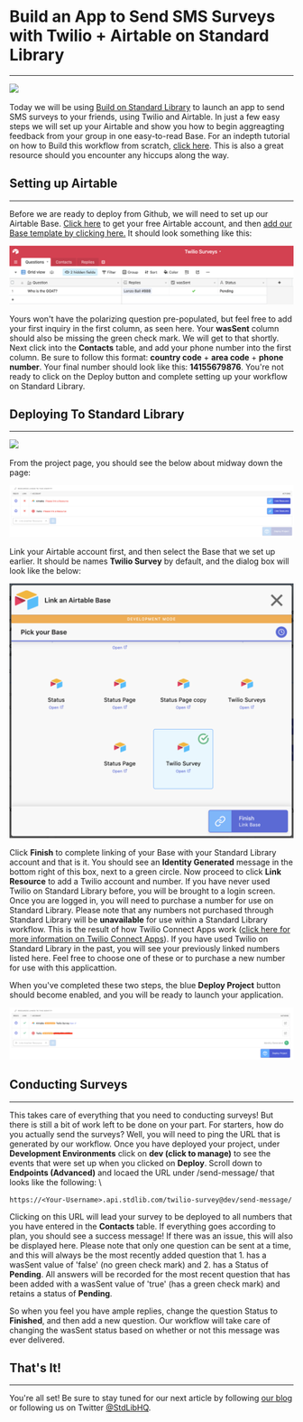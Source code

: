 # Build an App to Send SMS Surveys with Twilio + Airtable on Standard Library
---
[<img src="https://deploy.stdlib.com/static/images/deploy.svg" width="192">](https://deploy.stdlib.com/)

Today we will be using [Build on Standard Library](https://build.stdlib.com) to launch an app to send SMS surveys to your friends, using Twilio and Airtable. In just a few easy steps we will set up your Airtable and show you how to begin aggreagting feedback from your group in one easy-to-read Base. For an indepth tutorial on how to Build this workflow from scratch, [click here](https://medium.com/@brimm_reaper/build-an-app-to-send-sms-surveys-with-twilio-airtable-on-standard-library-ef5be1cd4f0b). This is also a great resource should you encounter any hiccups along the way.

## Setting up Airtable
---
Before we are ready to deploy from Github, we will need to set up our Airtable Base. [Click here](https://www.airtable.com) to get your free Airtable account, and then [add our Base template by clicking here.](https://airtable.com/addBaseFromShare/shrf3W1JpexdDzfio) It should look something like this:

![setup page](/readme/images/setup.png)

Yours won't have the polarizing question pre-populated, but feel free to add your first inquiry in the first column, as seen here. Your **wasSent** column should also be missing the green check mark. We will get to that shortly. Next click into the **Contacts** table, and add your phone number into the first column. Be sure to follow this format: **country code** + **area code** + **phone number**. Your final number should look like this: **14155679876**. You're not ready to click on the Deploy button and complete setting up your workflow on Standard Library.

## Deploying To Standard Library
---
[<img src="https://deploy.stdlib.com/static/images/deploy.svg" width="192">](https://deploy.stdlib.com/)

From the project page, you should see the below about midway down the page:

![link resources](/readme/images/link-resources.png)

Link your Airtable account first, and then select the Base that we set up earlier. It should be names **Twilio Survey** by default, and the dialog box will look like the below:

![airtable bases](/readme/images/airtable-bases.png)

Click **Finish** to complete linking of your Base with your Standard Library account and that is it. You should see an **Identity Generated** message in the bottom right of this box, next to a green circle. Now proceed to click **Link Resource** to add a Twilio account and number. If you have never used Twilio on Standard Library before, you will be brought to a login screen. Once you are logged in, you will need to purchase a number for use on Standard Library. Please note that any numbers not purchased through Standard Library will be **unavailable** for use within a Standard Library workflow. This is the result of how Twilio Connect Apps work ([click here for more information on Twilio Connect Apps](https://www.twilio.com/docs/iam/connect)). If you have used Twilio on Standard Library in the past, you will see your previously linked numbers listed here. Feel free to choose one of these or to purchase a new number for use with this applicattion.

When you've completed these two steps, the blue **Deploy Project** button should become enabled, and you will be ready to launch your application.

![deploy button activate](/readme/images/deploy.png)

## Conducting Surveys
---
This takes care of everything that you need to conducting surveys! But there is still a bit of work left to be done on your part. For starters, how do you actually send the surveys? Well, you will need to ping the URL that is generated by our workflow. Once you have deployed your project, under **Development Environments** click on **dev (click to manage)** to see the events that were set up when you clicked on **Deploy**. Scroll down to **Endpoints (Advanced)** and locaed the URL under /send-message/ that looks like the following: \

```
https://<Your-Username>.api.stdlib.com/twilio-survey@dev/send-message/
```

Clicking on this URL will lead your survey to be deployed to all numbers that you have entered in the **Contacts** table. If everything goes according to plan, you should see a success message! If there was an issue, this will also be displayed here. Please note that only one question can be sent at a time, and this will always be the most recently added question that 1. has a wasSent value of 'false' (no green check mark) and 2. has a Status of **Pending**. All answers will be recorded for the most recent question that has been added with a wasSent value of 'true' (has a green check mark) and retains a status of **Pending**.

So when you feel you have ample replies, change the question Status to **Finished**, and then add a new question. Our workflow will take care of changing the wasSent status based on whether or not this message was ever delivered.

## That's It!
---
You're all set! Be sure to stay tuned for our next article by following [our blog](https://stdlib.com/blog) or following us on Twitter [@StdLibHQ](https://www.twitter.com/StdLibHQ).
